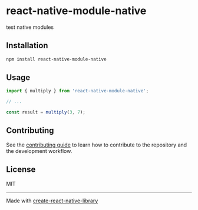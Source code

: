 # react-native-module-native

test native modules

## Installation

```sh
npm install react-native-module-native
```

## Usage


```js
import { multiply } from 'react-native-module-native';

// ...

const result = multiply(3, 7);
```


## Contributing

See the [contributing guide](CONTRIBUTING.md) to learn how to contribute to the repository and the development workflow.

## License

MIT

---

Made with [create-react-native-library](https://github.com/callstack/react-native-builder-bob)
